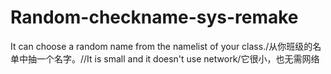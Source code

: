 # Random-checkname-sys-remake
It can choose a random name from the namelist of your class./从你班级的名单中抽一个名字。//It is small and it doesn't use network/它很小，也无需网络


